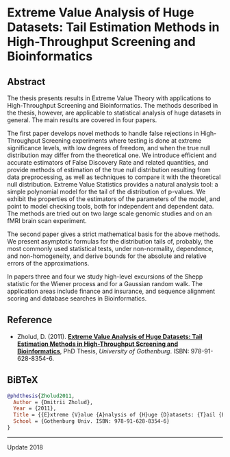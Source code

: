# Extreme Value Analysis of Huge Datasets: Tail Estimation Methods in High-Throughput Screening and Bioinformatics 

## Abstract
The thesis presents results in Extreme Value Theory with applications to High-Throughput Screening and Bioinformatics. The methods described in the thesis, however, are applicable to statistical analysis of huge datasets in general. The main results are covered in four papers. 

The first paper develops novel methods to handle false rejections in High-Throughput Screening experiments where testing is done at extreme significance levels, with low degrees of freedom, and when the true null distribution may differ from the theoretical one. We introduce efficient and accurate estimators of False Discovery Rate and related quantities, and provide methods of estimation of the true null distribution resulting from data preprocessing, as well as techniques to compare it with the theoretical null distribution. Extreme Value Statistics provides a natural analysis tool: a simple polynomial model for the tail of the distribution of p-values. We exhibit the properties of the estimators of the parameters of the model, and point to model checking tools, both for independent and dependent data. The methods are tried out on two large scale genomic studies and on an fMRI brain scan experiment. 

The second paper gives a strict mathematical basis for the above methods. We present asymptotic formulas for the distribution tails of, probably, the most commonly used statistical tests, under non-normality, dependence, and non-homogeneity, and derive bounds for the absolute and relative errors of the approximations. 

In papers three and four we study high-level excursions of the Shepp statistic for the Wiener process and for a Gaussian random walk. The application areas include finance and insurance, and sequence alignment scoring and database searches in Bioinformatics.

## Reference

* Zholud, D. (2011). [**Extreme Value Analysis of Huge Datasets: Tail Estimation Methods in High-Throughput Screening and Bioinformatics**](http://www.zholud.com/articles/Extreme-Value-Analysis-of-Huge-Datasets-Tail-Estimation-Methods-in-High-Throughput-Screening-and-Bioinformatics.pdf), PhD Thesis, *University of Gothenburg*. ISBN: 978-91-628-8354-6.


## BiBTeX

``` BiBTeX
@phdthesis{Zholud2011,
  Author = {Dmitrii Zholud},
  Year = {2011},
  Title = {{E}xtreme {V}alue {A}nalysis of {H}uge {D}atasets: {T}ail {E}stimation {M}ethods in {H}igh-{T}hroughput {S}creening and {B}ioinformatics},
  School = {Gothenburg Univ. ISBN: 978-91-628-8354-6}
}
``` 

---
Update 2018